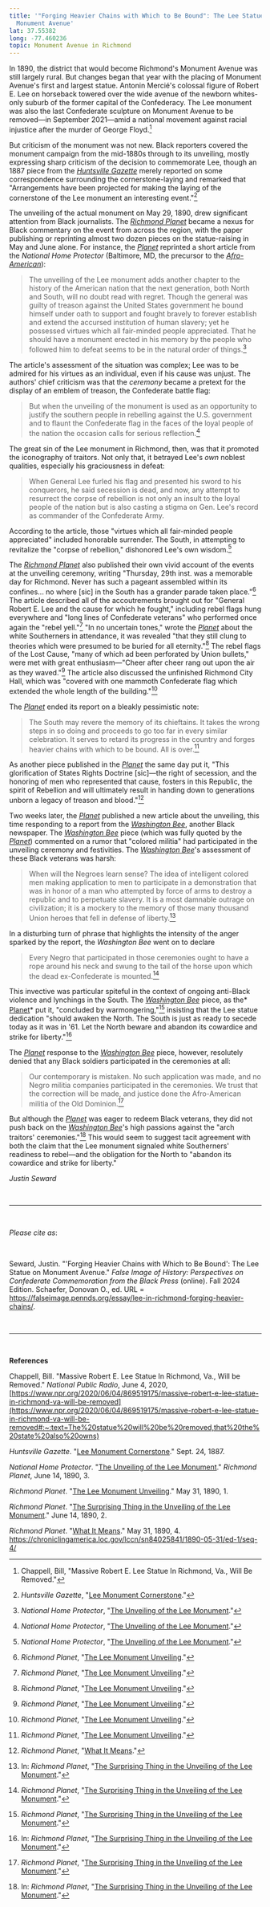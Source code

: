 ```yaml
---
title: '"Forging Heavier Chains with Which to Be Bound": The Lee Statue on
  Monument Avenue'
lat: 37.55382
long: -77.460236
topic: Monument Avenue in Richmond
---
```

In 1890, the district that would become Richmond's Monument Avenue was still largely rural. But changes began that year with the placing of Monument Avenue's first and largest statue. Antonin Mercié's colossal figure of Robert E. Lee on horseback towered over the wide avenue of the newborn whites-only suburb of the former capital of the Confederacy. The Lee monument was also the last Confederate sculpture on Monument Avenue to be removed—in September 2021—amid a national movement against racial injustice after the murder of George Floyd.[^1] 

But criticism of the monument was not new. Black reporters covered the monument campaign from the mid-1880s through to its unveiling, mostly expressing sharp criticism of the decision to commemorate Lee, though an 1887 piece from the *[Huntsville Gazette](https://www.newspapers.com/paper/huntsville-gazette/32169/)* merely reported on some correspondence surrounding the cornerstone-laying and remarked that "Arrangements have been projected for making the laying of the cornerstone of the Lee monument an interesting event."[^2]

The unveiling of the actual monument on May 29, 1890, drew significant attention from Black journalists. The *[Richmond Planet](https://www.newspapers.com/paper/richmond-planet/1796/)* became a nexus for Black commentary on the event from across the region, with the paper publishing or reprinting almost two dozen pieces on the statue-raising in May and June alone. For instance, the *[Planet](https://www.newspapers.com/paper/richmond-planet/1796/)* reprinted a short article from the *National Home Protector* (Baltimore, MD, the precursor to the *[Afro-American](https://proxy.library.upenn.edu/login?url=https://www.proquest.com/publication/45589?accountid=14707&decadeSelected=2010+-+2019&yearSelected=2010&monthSelected=12&issueNameSelected=02010Y12Y25$23Dec+25,+2010)*):

> The unveiling of the Lee monument adds another chapter to the history of the American nation that the next generation, both North and South, will no doubt read with regret. Though the general was guilty of treason against the United States government he bound himself under oath to support and fought bravely to forever establish and extend the accursed institution of human slavery; yet he possessed virtues which all fair-minded people appreciated. That he should have a monument erected in his memory by the people who followed him to defeat seems to be in the natural order of things.[^3]

The article's assessment of the situation was complex; Lee was to be admired for his virtues as an individual, even if his cause was unjust. The authors' chief criticism was that the *ceremony* became a pretext for the display of an emblem of treason, the Confederate battle flag:

> But when the unveiling of the monument is used as an opportunity to justify the southern people in rebelling against the U.S. government and to flaunt the Confederate flag in the faces of the loyal people of the nation the occasion calls for serious reflection.[^4]

The great sin of the Lee monument in Richmond, then, was that it promoted the iconography of traitors. Not only that, it betrayed Lee's *own* noblest qualities, especially his graciousness in defeat:

> When General Lee furled his flag and presented his sword to his conquerors, he said secession is dead, and now, any attempt to resurrect the corpse of rebellion is not only an insult to the loyal people of the nation but is also casting a stigma on Gen. Lee's record as commander of the Confederate Army.

According to the article, those "virtues which all fair-minded people appreciated" included honorable surrender. The South, in attempting to revitalize the "corpse of rebellion," dishonored Lee's own wisdom.[^5]

The *[Richmond Planet](https://www.newspapers.com/paper/richmond-planet/1796/)* also published their own vivid account of the events at the unveiling ceremony, writing "Thursday, 29th inst. was a memorable day for Richmond. Never has such a pageant assembled within its confines... no where \[sic] in the South has a grander parade taken place."[^6] The article described all of the accoutrements brought out for "General Robert E. Lee and the cause for which he fought," including rebel flags hung everywhere and "long lines of Confederate veterans" who performed once again the "rebel yell."[^7] "In no uncertain tones," wrote the *[Planet](https://www.newspapers.com/paper/richmond-planet/1796/)* about the white Southerners in attendance, it was revealed "that they still clung to theories which were presumed to be buried for all eternity."[^8] The rebel flags of the Lost Cause, "many of which  ad been perforated by Union bullets," were met with great enthusiasm—"Cheer after cheer rang out upon the air as they waved."[^9] The article also discussed the unfinished Richmond City Hall, which was "covered with one mammoth Confederate flag which extended the whole length of the building."[^10]

The *[Planet](https://www.newspapers.com/paper/richmond-planet/1796/)* ended its report on a bleakly pessimistic note:

> The South may revere the memory of its chieftains. It takes the wrong steps in so doing and proceeds to go too far in every similar celebration. It serves to retard its progress in the country and forges heavier chains with which to be bound. All is over.[^11]

As another piece published in the *[Planet](https://www.newspapers.com/paper/richmond-planet/1796/)* the same day put it, "This glorification of States Rights Doctrine \[sic]—the right of secession, and the honoring of men who represented that cause, fosters in this Republic, the spirit of Rebellion and will ultimately result in handing down to generations unborn a legacy of treason and blood."[^12]

Two weeks later, the *[Planet](https://www.newspapers.com/paper/richmond-planet/1796/)* published a new article about the unveiling, this time responding to a report from the *[Washington Bee](https://www.newspapers.com/paper/the-washington-bee/1346/)*, another Black newspaper. The *[Washington Bee](https://www.newspapers.com/paper/the-washington-bee/1346/)* piece (which was fully quoted by the *[Planet](https://www.newspapers.com/paper/richmond-planet/1796/)*) commented on a rumor that "colored militia" had participated in the unveiling ceremony and festivities. The *[Washington Bee](https://www.newspapers.com/paper/the-washington-bee/1346/)*'s assessment of these Black veterans was harsh:

> When will the Negroes learn sense? The idea of intelligent colored men making application to men to participate in a demonstration that was in honor of a man who attempted by force of arms to destroy a republic and to perpetuate slavery. It is a most damnable outrage on civilization; it is a mockery to the memory of those many thousand Union heroes that fell in defense of liberty.[^13]

In a disturbing turn of phrase that highlights the intensity of the anger sparked by the report, the *Washington Bee* went on to declare

> Every Negro that participated in those ceremonies ought to have a rope around his neck and swung to the tail of the horse upon which the dead ex-Confederate is mounted.[^14]

This invective was particular spiteful in the context of ongoing anti-Black violence and lynchings in the South. The *[Washington Bee](https://www.newspapers.com/paper/the-washington-bee/1346/)* piece, as the* [Planet](https://www.newspapers.com/paper/richmond-planet/1796/)* put it, "concluded by warmongering,"[^15] insisting that the Lee statue dedication "should awaken the North. The South is just as ready to secede today as it was in '61. Let the North beware and abandon its cowardice and strike for liberty."[^16]

The *[Planet](https://www.newspapers.com/paper/richmond-planet/1796/)* response to the *[Washington Bee](https://www.newspapers.com/paper/the-washington-bee/1346/)* piece, however, resolutely denied that any Black soldiers participated in the ceremonies at all:

> Our contemporary is mistaken. No such application was made, and no Negro militia companies participated in the ceremonies. We trust that the correction will be made, and justice done the Afro-American militia of the Old Dominion.[^17]

But although the *[Planet](https://www.newspapers.com/paper/richmond-planet/1796/)* was eager to redeem Black veterans, they did not push back on the *[Washington Bee](https://www.newspapers.com/paper/the-washington-bee/1346/)*'s high passions against the "arch traitors' ceremonies."[^18] This would seem to suggest tacit agreement with both the claim that the Lee monument signaled white Southerners' readiness to rebel—and the obligation for the North to "abandon its cowardice and strike for liberty."

*Justin Seward*

<br>

<hr>

<br>

*Please cite as*: 

<br>

Seward, Justin. "'Forging Heavier Chains with Which to Be Bound': The Lee Statue on Monument Avenue." *False Image of History: Perspectives on Confederate Commemoration from the Black Press* (online). Fall 2024 Edition. Schaefer, Donovan O., ed. URL = https://falseimage.pennds.org/essay/lee-in-richmond-forging-heavier-chains/.

<br>

<hr>

<br>

**References**

Chappell, Bill. "Massive Robert E. Lee Statue In Richmond, Va., Will be Removed." *National Public Radio*, June 4, 2020,
[https://www.npr.org/2020/06/04/869519175/massive-robert-e-lee-statue-in-richmond-va-will-be-removed](https://www.npr.org/2020/06/04/869519175/massive-robert-e-lee-statue-in-richmond-va-will-be-removed#:~:text=The%20statue%20will%20be%20removed,that%20the%20state%20also%20owns)

*Huntsville Gazette*. "[Lee Monument Cornerstone](https://www.newspapers.com/paper/huntsville-gazette/32169/)." Sept. 24, 1887.

*National Home Protector*. "[The Unveiling of the Lee Monument](https://www.newspapers.com/paper/richmond-planet/1796/)." *Richmond Planet*, June 14, 1890, 3.

*Richmond Planet*. "[The Lee Monument Unveiling](https://www.newspapers.com/paper/richmond-planet/1796/)." May 31, 1890, 1.

*Richmond Planet*. "[The Surprising Thing in the Unveiling of the Lee Monument](https://www.newspapers.com/paper/richmond-planet/1796/)." June 14, 1890, 2.

*Richmond Planet*. "[What It Means](https://www.newspapers.com/paper/richmond-planet/1796/)." May 31, 1890, 4.
<https://chroniclingamerica.loc.gov/lccn/sn84025841/1890-05-31/ed-1/seq-4/>

[^1]: Chappell, Bill, "Massive Robert E. Lee Statue In Richmond, Va., Will Be Removed."

[^2]: *Huntsville Gazette*, "[Lee Monument Cornerstone](https://www.newspapers.com/paper/huntsville-gazette/32169/)."

[^3]: *National Home Protector*, "[The Unveiling of the Lee Monument](https://www.newspapers.com/paper/richmond-planet/1796/)."

[^4]: *National Home Protector*, "[The Unveiling of the Lee Monument](https://www.newspapers.com/paper/richmond-planet/1796/)."

[^5]: *National Home Protector*, "[The Unveiling of the Lee Monument](https://www.newspapers.com/paper/richmond-planet/1796/)."

[^6]: *Richmond Planet*, "[The Lee Monument Unveiling](https://www.newspapers.com/paper/richmond-planet/1796/)."

[^7]: *Richmond Planet*, "[The Lee Monument Unveiling](https://www.newspapers.com/paper/richmond-planet/1796/)."

[^8]: *Richmond Planet*, "[The Lee Monument Unveiling](https://www.newspapers.com/paper/richmond-planet/1796/)."

[^9]: *Richmond Planet*, "[The Lee Monument Unveiling](https://www.newspapers.com/paper/richmond-planet/1796/)."

[^10]: *Richmond Planet*, "[The Lee Monument Unveiling](https://www.newspapers.com/paper/richmond-planet/1796/)."

[^11]: *Richmond Planet*, "[The Lee Monument Unveiling](https://www.newspapers.com/paper/richmond-planet/1796/)."

[^12]: *Richmond Planet*, "[What It Means](https://www.newspapers.com/paper/richmond-planet/1796/)."

[^13]: In: *Richmond Planet*, "[The Surprising Thing in the Unveiling of the Lee Monument](https://www.newspapers.com/paper/richmond-planet/1796/)."

[^14]: *Richmond Planet*, "[The Surprising Thing in the Unveiling of the Lee Monument](https://www.newspapers.com/paper/richmond-planet/1796/)."

[^15]: *Richmond Planet*, "[The Surprising Thing in the Unveiling of the Lee Monument](https://www.newspapers.com/paper/richmond-planet/1796/)."

[^16]: In: *Richmond Planet*, "[The Surprising Thing in the Unveiling of the Lee Monument](https://www.newspapers.com/paper/richmond-planet/1796/)."

[^17]: *Richmond Planet*, "[The Surprising Thing in the Unveiling of the Lee Monument](https://www.newspapers.com/paper/richmond-planet/1796/)."

[^18]: In: *Richmond Planet*, "[The Surprising Thing in the Unveiling of the Lee Monument](https://www.newspapers.com/paper/richmond-planet/1796/)."
